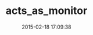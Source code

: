 ---
layout: post
title:  "acts_as_monitor"
repo:   "skylord73/acts_as_monitor"
date:   2015-02-18 17:09:38
gemurl: https://github.com/skylord73/acts_as_monitor
---